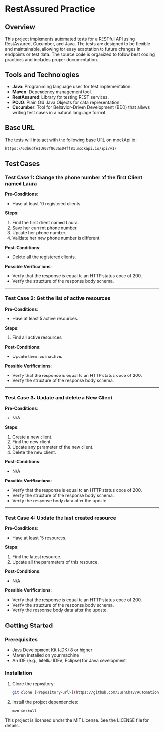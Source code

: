 # RestAssured Practice

## Overview

This project implements automated tests for a RESTful API using RestAssured, Cucumber, and Java. The tests are designed to be flexible and maintainable, allowing for easy adaptation to future changes in endpoints or test data. The source code is organized to follow best coding practices and includes proper documentation.

## Tools and Technologies

- **Java**: Programming language used for test implementation.
- **Maven**: Dependency management tool.
- **RestAssured**: Library for testing REST services.
- **POJO**: Plain Old Java Objects for data representation.
- **Cucumber**: Tool for Behavior-Driven Development (BDD) that allows writing test cases in a natural language format.

## Base URL

The tests will interact with the following base URL on mockApi.io:
```
https://63b6dfe11907f863aa04ff81.mockapi.io/api/v1/
```

## Test Cases

### Test Case 1: Change the phone number of the first Client named Laura

**Pre-Conditions**:
- Have at least 10 registered clients.

**Steps**:
1. Find the first client named Laura.
2. Save her current phone number.
3. Update her phone number.
4. Validate her new phone number is different.

**Post-Conditions**:
- Delete all the registered clients.

**Possible Verifications**:
- Verify that the response is equal to an HTTP status code of 200.
- Verify the structure of the response body schema.

---

### Test Case 2: Get the list of active resources

**Pre-Conditions**:
- Have at least 5 active resources.

**Steps**:
1. Find all active resources.

**Post-Conditions**:
- Update them as inactive.

**Possible Verifications**:
- Verify that the response is equal to an HTTP status code of 200.
- Verify the structure of the response body schema.

---

### Test Case 3: Update and delete a New Client

**Pre-Conditions**:
- N/A

**Steps**:
1. Create a new client.
2. Find the new client.
3. Update any parameter of the new client.
4. Delete the new client.

**Post-Conditions**:
- N/A

**Possible Verifications**:
- Verify that the response is equal to an HTTP status code of 200.
- Verify the structure of the response body schema.
- Verify the response body data after the update.

---

### Test Case 4: Update the last created resource

**Pre-Conditions**:
- Have at least 15 resources.

**Steps**:
1. Find the latest resource.
2. Update all the parameters of this resource.

**Post-Conditions**:
- N/A

**Possible Verifications**:
- Verify that the response is equal to an HTTP status code of 200.
- Verify the structure of the response body schema.
- Verify the response body data after the update.

## Getting Started

### Prerequisites

- Java Development Kit (JDK) 8 or higher
- Maven installed on your machine
- An IDE (e.g., IntelliJ IDEA, Eclipse) for Java development

### Installation

1. Clone the repository:
   ```bash
   git clone [<repository-url>](https://github.com/JuanChav/AutomationAPI)
   ```

2. Install the project dependencies:
   ```bash
   mvn install
   ```
This project is licensed under the MIT License. See the LICENSE file for details.
